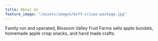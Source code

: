 ```yaml
---
title: About Us
feature_image: "/assets/images/bvff-crisps-package.jpg"
---
```


Family run and operated, Blossom Valley Fruit Farms sells apple bundels, homemade apple crisp snacks, and hand made crafts.
